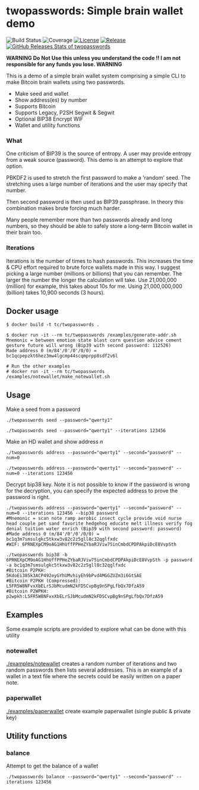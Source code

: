 # twopasswords: Simple brain wallet demo

![Build Status](https://github.com/timchurchard/twopasswords/workflows/Test/badge.svg)
![Coverage](https://img.shields.io/badge/Coverage-71.0%25-brightgreen)
[![License](https://img.shields.io/github/license/timchurchard/twopasswords)](/LICENSE)
[![Release](https://img.shields.io/github/release/timchurchard/twopasswords.svg)](https://github.com/timchurchard/twopasswords/releases/latest)
[![GitHub Releases Stats of twopasswords](https://img.shields.io/github/downloads/timchurchard/twopasswords/total.svg?logo=github)](https://somsubhra.github.io/github-release-stats/?username=timchurchard&repository=twopasswords)


**WARNING Do Not Use this unless you understand the code !! I am not responsible for any funds you lose. WARNING**

This is a demo of a simple brain wallet system comprising a simple CLI to make Bitcoin brain wallets using two passwords.
- Make seed and wallet
- Show address(es) by number
- Supports Bitcoin
- Supports Legacy, P2SH Segwit & Segwit
- Optional BIP38 Encrypt WIF
- Wallet and utility functions

### What

One criticism of BIP39 is the source of entropy. A user may provide entropy from a weak source (password). This demo is an attempt to explore that option.

PBKDF2 is used to stretch the first password to make a 'random' seed. The stretching uses a large number of iterations and the user may specify that number.

Then second password is then used as BIP39 passphrase. In theory this combination makes brute forcing much harder.

Many people remember more than two passwords already and long numbers, so they should be able to safely store a long-term Bitcoin wallet in their brain too.

### Iterations

Iterations is the number of times to hash passwords. This increases the time & CPU effort required to brute force wallets made in this way. I suggest picking a large number (millions or billions) that you can remember. The larger the number the longer the calculation will take. Use 21,000,000 (million) for example, this takes about 10s for me. Using 21,000,000,000 (billion) takes 10,900 seconds (3 hours).

## Docker usage

```shell
$ docker build -t tc/twopasswords .

$ docker run -it --rm tc/twopasswords /examples/generate-addr.sh
Mnemonic = between emotion state blast corn question advice cement gesture future will wrong (Bip39 with second password: 112526)
Made address 0 (m/84'/0'/0'/0/0) = bc1qcpepzkt6hez3mw4lgcmp44scqmprpp8sdf2v6l

# Run the other examples
# docker run -it --rm tc/twopasswords /examples/notewallet/make_notewallet.sh
```

## Usage

Make a seed from a password

```shell
./twopasswords seed --password="qwerty1"

./twopasswords seed --password="qwerty1" --iterations 123456
```

Make an HD wallet and show address _n_

```shell
./twopasswords address --password="qwerty1" --second="password" --num=0

./twopasswords address --password="qwerty1" --second="password" --num=0 --iterations 123456
```

Decrypt bip38 key. Note it is not possible to know if the password is wrong for the decryption, you can specify the expected address to prove the password is right.
```shell
./twopasswords address --password="qwerty1" --second="password" --num=0 --iterations 123456 --bip38 password
#Mnemonic = scan note ramp aerobic insect cycle provide void nurse head couple pet sand favorite hedgehog educate melt illness verify fog denial tuition water enrich (Bip39 with second password: password)
#Made address 0 (m/84'/0'/0'/0/0) = bc1q3m7smsulgkc5tkxw3v82c2z5gll8c32qglfxdc
#WIF: 6PRNEXpCM9oAG1HhUffPPHeZYbaRJViw75inCmbdCPDPAkpiDcE8VvpSth

./twopasswords bip38 -b 6PRNEXpCM9oAG1HhUffPPHeZYbaRJViw75inCmbdCPDPAkpiDcE8VvpSth -p password -a bc1q3m7smsulgkc5tkxw3v82c2z5gll8c32qglfxdc
#Bitcoin P2PKH:                  5KdoEi385k3ACP492eyGYhUMvhiyEh9bPvd4MGGZUZm3i6GtSAE
#Bitcoin P2PKH (Compressed):     L5FR5W8NFvxXbELrSJbMcudmN2kFDSCvpBg9nSPgLfbQx7DfzA59
#Bitcoin P2WPKH:                 p2wpkh:L5FR5W8NFvxXbELrSJbMcudmN2kFDSCvpBg9nSPgLfbQx7DfzA59
```

## Examples

Some example scripts are provided to explore what can be done with this utility

### notewallet

[./examples/notewallet](./examples/notewallet) creates a random number of iterations and two random passwords then lists several addresses. This is an example of a wallet in a text file where the secrets could be easily written on a paper note.

### paperwallet

[./examples/paperwallet](./examples/paperwallet) create example paperwallet (single public & private key)

## Utility functions

### balance

Attempt to get the balance of a wallet

```shell
./twopasswords balance --password="qwerty1" --second="password" --iterations 123456
```

